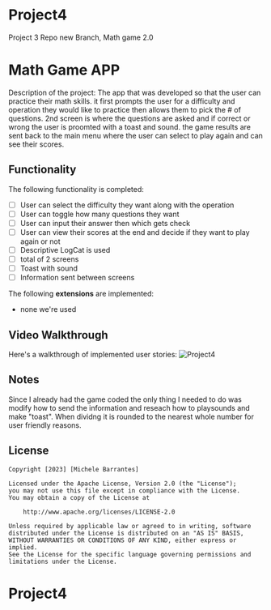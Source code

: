 # Project4
Project 3 Repo new Branch, Math game 2.0

# Math Game APP

Description of the project:
The app that was developed so that the user can practice their math skills.
it first prompts the user for a difficulty and operation they would like to practice then allows them to pick the # of questions. 2nd screen is where the 
questions are asked and if correct or wrong the user is proomted with a toast and sound. the game results are sent back to the main menu where the user can select to play again and can see their scores. 

## Functionality 

The following functionality is completed:

* [ ] User can select the difficulty they want along with the operation 
* [ ] User can toggle how many questions they want
* [ ] User can input their answer then which gets check
* [ ] User can view their scores at the end and decide if they want to play again or not
* [ ] Descriptive LogCat is used
* [ ] total of 2 screens
* [ ] Toast with sound
* [ ] Information sent between screens 

The following **extensions** are implemented:
* none we're used 

## Video Walkthrough

Here's a walkthrough of implemented user stories:
![Project4](https://github.com/m1chele11/Project2/assets/143828201/667576dd-1137-413d-bce8-74a28eb55000)





## Notes
Since I already had the game coded the only thing I needed to do was modify how to send the information and reseach how to playsounds and make "toast".
    When dividng it is rounded to the nearest whole number for user friendly reasons. 

## License

    Copyright [2023] [Michele Barrantes]

    Licensed under the Apache License, Version 2.0 (the "License");
    you may not use this file except in compliance with the License.
    You may obtain a copy of the License at

        http://www.apache.org/licenses/LICENSE-2.0

    Unless required by applicable law or agreed to in writing, software
    distributed under the License is distributed on an "AS IS" BASIS,
    WITHOUT WARRANTIES OR CONDITIONS OF ANY KIND, either express or implied.
    See the License for the specific language governing permissions and
    limitations under the License.
# Project4
